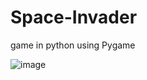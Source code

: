 # Space-Invader
game in python using Pygame





![image](https://user-images.githubusercontent.com/57362830/104236332-0a844900-545f-11eb-99ba-3dbc0b36870b.png)
